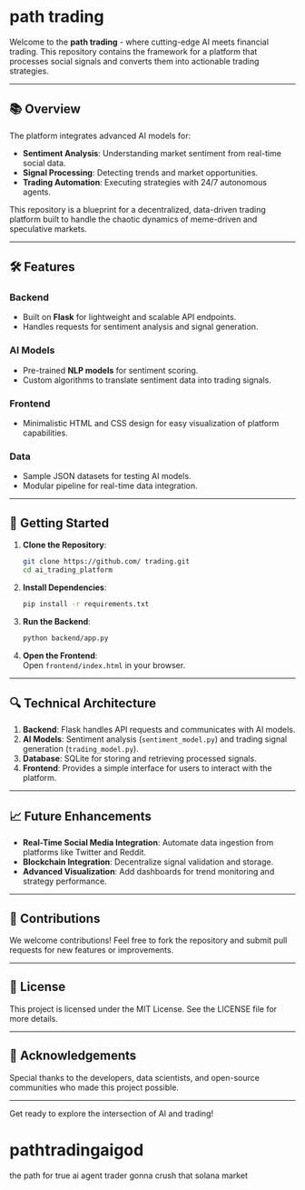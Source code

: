 # path trading

Welcome to the **path trading** - where cutting-edge AI meets financial trading. This repository contains the framework for a platform that processes social signals and converts them into actionable trading strategies.

---

## 📚 Overview

The platform integrates advanced AI models for:
- **Sentiment Analysis**: Understanding market sentiment from real-time social data.
- **Signal Processing**: Detecting trends and market opportunities.
- **Trading Automation**: Executing strategies with 24/7 autonomous agents.

This repository is a blueprint for a decentralized, data-driven trading platform built to handle the chaotic dynamics of meme-driven and speculative markets.

---

## 🛠️ Features

### Backend
- Built on **Flask** for lightweight and scalable API endpoints.
- Handles requests for sentiment analysis and signal generation.

### AI Models
- Pre-trained **NLP models** for sentiment scoring.
- Custom algorithms to translate sentiment data into trading signals.

### Frontend
- Minimalistic HTML and CSS design for easy visualization of platform capabilities.

### Data
- Sample JSON datasets for testing AI models.
- Modular pipeline for real-time data integration.

---

## 🚀 Getting Started

1. **Clone the Repository**:  
   ```bash
   git clone https://github.com/ trading.git
   cd ai_trading_platform
   ```

2. **Install Dependencies**:  
   ```bash
   pip install -r requirements.txt
   ```

3. **Run the Backend**:  
   ```bash
   python backend/app.py
   ```

4. **Open the Frontend**:  
   Open `frontend/index.html` in your browser.

---

## 🔍 Technical Architecture

1. **Backend**: Flask handles API requests and communicates with AI models.
2. **AI Models**: Sentiment analysis (`sentiment_model.py`) and trading signal generation (`trading_model.py`).
3. **Database**: SQLite for storing and retrieving processed signals.
4. **Frontend**: Provides a simple interface for users to interact with the platform.

---

## 📈 Future Enhancements

- **Real-Time Social Media Integration**: Automate data ingestion from platforms like Twitter and Reddit.
- **Blockchain Integration**: Decentralize signal validation and storage.
- **Advanced Visualization**: Add dashboards for trend monitoring and strategy performance.

---

## 🤝 Contributions

We welcome contributions! Feel free to fork the repository and submit pull requests for new features or improvements.

---

## 📜 License

This project is licensed under the MIT License. See the LICENSE file for more details.

---

## 🌟 Acknowledgements

Special thanks to the developers, data scientists, and open-source communities who made this project possible.

---

Get ready to explore the intersection of AI and trading!
# pathtradingaigod
the path for true ai agent trader gonna crush that solana market
